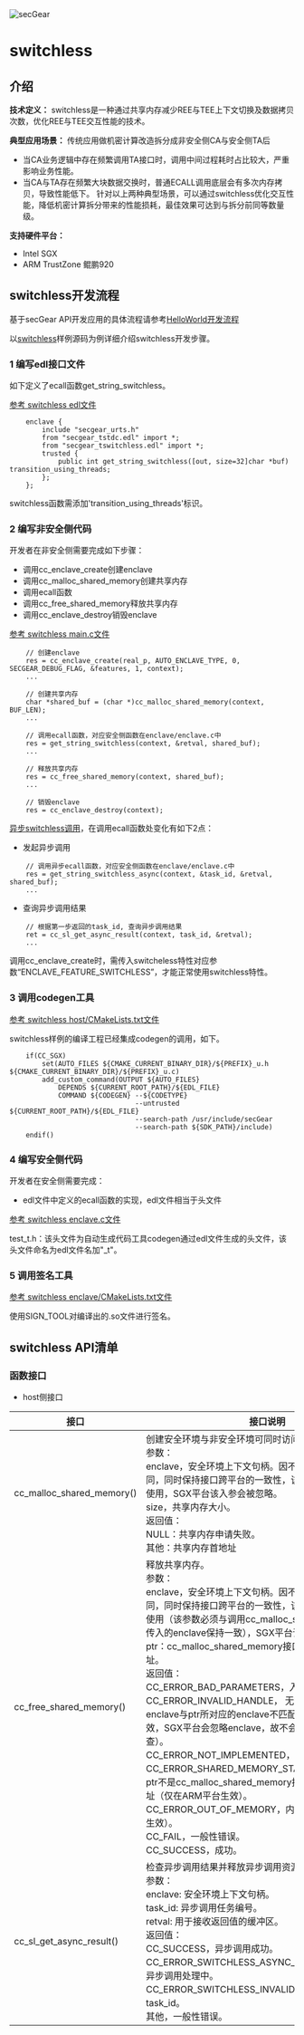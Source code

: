 <img src="../../sdk/docs/logo.png" alt="secGear" style="zoom:100%;" />

switchless
============================

介绍
-----------

 **技术定义：** switchless是一种通过共享内存减少REE与TEE上下文切换及数据拷贝次数，优化REE与TEE交互性能的技术。

 **典型应用场景：** 传统应用做机密计算改造拆分成非安全侧CA与安全侧TA后

- 当CA业务逻辑中存在频繁调用TA接口时，调用中间过程耗时占比较大，严重影响业务性能。
- 当CA与TA存在频繁大块数据交换时，普通ECALL调用底层会有多次内存拷贝，导致性能低下。
  针对以上两种典型场景，可以通过switchless优化交互性能，降低机密计算拆分带来的性能损耗，最佳效果可达到与拆分前同等数量级。

 **支持硬件平台：** 

- Intel SGX
- ARM TrustZone 鲲鹏920

switchless开发流程
------------------------------

基于secGear API开发应用的具体流程请参考[HelloWorld开发流程](../../README.md)

以[switchless](../switchless)样例源码为例详细介绍switchless开发步骤。

### 1 编写edl接口文件

如下定义了ecall函数get_string_switchless。

[参考 switchless edl文件](./switchless.edl)

```
	enclave {
        include "secgear_urts.h"
        from "secgear_tstdc.edl" import *;
        from "secgear_tswitchless.edl" import *;
        trusted {
            public int get_string_switchless([out, size=32]char *buf) transition_using_threads;
        };
    };
```

switchless函数需添加'transition_using_threads'标识。

### 2 编写非安全侧代码
开发者在非安全侧需要完成如下步骤：
- 调用cc_enclave_create创建enclave
- 调用cc_malloc_shared_memory创建共享内存
- 调用ecall函数
- 调用cc_free_shared_memory释放共享内存
- 调用cc_enclave_destroy销毁enclave

[参考 switchless main.c文件](./host/main.c)
```
    // 创建enclave
    res = cc_enclave_create(real_p, AUTO_ENCLAVE_TYPE, 0, SECGEAR_DEBUG_FLAG, &features, 1, context);
    ...

    // 创建共享内存
    char *shared_buf = (char *)cc_malloc_shared_memory(context, BUF_LEN);
    ...

    // 调用ecall函数，对应安全侧函数在enclave/enclave.c中
    res = get_string_switchless(context, &retval, shared_buf);
    ...

    // 释放共享内存
    res = cc_free_shared_memory(context, shared_buf);
    ...

    // 销毁enclave
    res = cc_enclave_destroy(context);
```
[异步switchless调用](../switchless_performance/host/main.c)，在调用ecall函数处变化有如下2点：
- 发起异步调用
```
    // 调用异步ecall函数，对应安全侧函数在enclave/enclave.c中
    res = get_string_switchless_async(context, &task_id, &retval, shared_buf);
    ...
```
- 查询异步调用结果
```
    // 根据第一步返回的task_id, 查询异步调用结果
    ret = cc_sl_get_async_result(context, task_id, &retval);
    ...
```
调用cc_enclave_create时，需传入switcheless特性对应参数“ENCLAVE_FEATURE_SWITCHLESS”，才能正常使用switchless特性。
### 3 调用codegen工具
[参考 switchless host/CMakeLists.txt文件](./host/CMakeLists.txt)

switchless样例的编译工程已经集成codegen的调用，如下。

```	
	if(CC_SGX)
		set(AUTO_FILES ${CMAKE_CURRENT_BINARY_DIR}/${PREFIX}_u.h ${CMAKE_CURRENT_BINARY_DIR}/${PREFIX}_u.c)
		add_custom_command(OUTPUT ${AUTO_FILES}
			DEPENDS ${CURRENT_ROOT_PATH}/${EDL_FILE}
			COMMAND ${CODEGEN} --${CODETYPE}
                               --untrusted ${CURRENT_ROOT_PATH}/${EDL_FILE}
                               --search-path /usr/include/secGear
                               --search-path ${SDK_PATH}/include)
	endif()
```


### 4 编写安全侧代码
开发者在安全侧需要完成：
- edl文件中定义的ecall函数的实现，edl文件相当于头文件

[参考 switchless enclave.c文件](./enclave/enclave.c)

test_t.h：该头文件为自动生成代码工具codegen通过edl文件生成的头文件，该头文件命名为edl文件名加"_t"。

### 5 调用签名工具

[参考 switchless enclave/CMakeLists.txt文件](./enclave/CMakeLists.txt)

使用SIGN_TOOL对编译出的.so文件进行签名。

switchless API清单
------------------------------
### 函数接口
- host侧接口

|  接口   | 接口说明  |
|  ----  | ----  |
| cc_malloc_shared_memory()  | 创建安全环境与非安全环境可同时访问的共享内存。<br>参数：<br>enclave，安全环境上下文句柄。因不同平台共享内存模型不同，同时保持接口跨平台的一致性，该参数仅在ARM平台被使用，SGX平台该入参会被忽略。<br>size，共享内存大小。<br>返回值：<br>NULL：共享内存申请失败。<br>其他：共享内存首地址<br> |
| cc_free_shared_memory()  | 释放共享内存。<br>参数：<br>enclave，安全环境上下文句柄。因不同平台共享内存模型不同，同时保持接口跨平台的一致性，该参数仅在ARM平台被使用（该参数必须与调用cc_malloc_shared_memory接口时传入的enclave保持一致），SGX平台该入参会被忽略。<br>ptr：cc_malloc_shared_memory接口返回的共享内存地址。<br>返回值：<br>CC_ERROR_BAD_PARAMETERS，入参非法。 <br>CC_ERROR_INVALID_HANDLE， 无效enclave或者传入的enclave与ptr所对应的enclave不匹配（仅在ARM平台生效，SGX平台会忽略enclave，故不会对enclave进行检查）。 <br>CC_ERROR_NOT_IMPLEMENTED，该接口未实现。 <br>CC_ERROR_SHARED_MEMORY_START_ADDR_INVALID， <br>ptr不是cc_malloc_shared_memory接口返回的共享内存地址（仅在ARM平台生效）。 <br>CC_ERROR_OUT_OF_MEMORY，内存不足（仅在ARM平台生效）。 <br>CC_FAIL，一般性错误。 <br>CC_SUCCESS，成功。|
| cc_sl_get_async_result()  | 检查异步调用结果并释放异步调用资源（当前仅支持ARM）。<br>参数：<br>enclave: 安全环境上下文句柄。<br>task_id: 异步调用任务编号。<br>retval: 用于接收返回值的缓冲区。<br>返回值：<br>CC_SUCCESS，异步调用成功。 <br>CC_ERROR_SWITCHLESS_ASYNC_TASK_UNFINISHED， 异步调用处理中。 <br>CC_ERROR_SWITCHLESS_INVALID_TASK_ID，非法的task_id。 <br>其他，一般性错误。|
